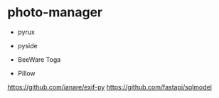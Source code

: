 # photo-manager

- pyrux

- pyside
- BeeWare Toga
- Pillow


https://github.com/ianare/exif-py
https://github.com/fastapi/sqlmodel
